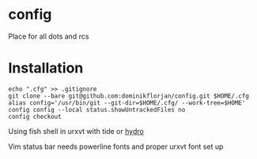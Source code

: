 # config
Place for all dots and rcs 

# Installation
```console
echo ".cfg" >> .gitignore
git clone --bare git@github.com:dominikflorjan/config.git $HOME/.cfg
alias config='/usr/bin/git --git-dir=$HOME/.cfg/ --work-tree=$HOME'
config config --local status.showUntrackedFiles no
config checkout
```

Using fish shell in urxvt with tide or [hydro](https://github.com/jorgebucaran/hydro)

Vim status bar needs powerline fonts and proper urxvt font set up
